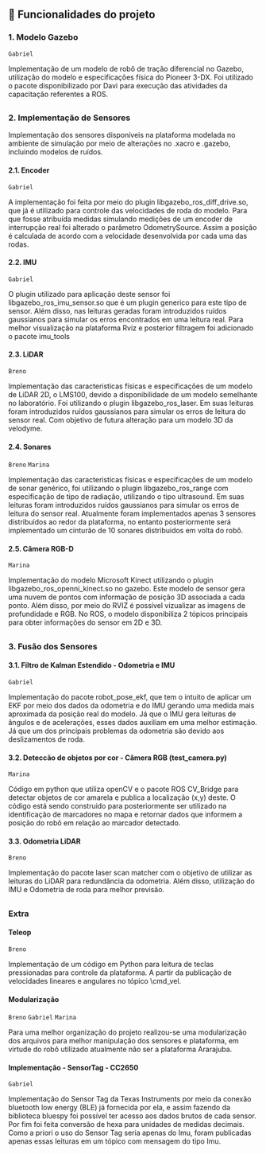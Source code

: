## :hammer: Funcionalidades do projeto

### 1. Modelo Gazebo

`Gabriel`

Implementação de um modelo de robô de tração diferencial no Gazebo, utilização do modelo e especificações física do Pioneer 3-DX. Foi utilizado o 
pacote disponibilizado por Davi para execução das atividades da capacitação referentes a ROS.

##
### 2. Implementação de Sensores
 
Implementação dos sensores disponíveis na plataforma modelada no ambiente de simulação por meio de alterações no .xacro e .gazebo, incluindo modelos de ruídos.

#### 2.1. Encoder 

`Gabriel`

A implementação foi feita por meio do plugin libgazebo_ros_diff_drive.so, que já é utilizado para controle das velocidades de roda do modelo. Para que fosse atribuída medidas simulando medições de um encoder de interrupção real foi alterado o parâmetro OdometrySource. Assim a posição é calculada de acordo com a velocidade desenvolvida por cada uma das rodas.

#### 2.2. IMU

`Gabriel`

O plugin utilizado para aplicação deste sensor foi libgazebo_ros_imu_sensor.so que é um plugin generico para este tipo de sensor. Além disso, nas leituras geradas foram introduzidos ruídos gaussianos para simular os erros encontrados em uma leitura real. Para melhor visualização na plataforma Rviz e posterior filtragem foi adicionado o pacote imu_tools

#### 2.3. LiDAR

`Breno`

Implementação das caracteristicas físicas e especificações de um modelo de LiDAR 2D, o LMS100, devido a disponibilidade de um modelo semelhante no laboratório. Foi  utilizando o plugin libgazebo_ros_laser. Em suas leituras foram introduzidos ruídos gaussianos para simular os erros de leitura do sensor real. Com objetivo de futura alteração para um modelo 3D da velodyme.

#### 2.4. Sonares

`Breno` `Marina`

Implementação das caracteristicas físicas e especificações de um modelo de sonar genérico, foi  utilizando o plugin libgazebo_ros_range com especificação de tipo de radiação, utilizando o tipo ultrasound. Em suas leituras foram introduzidos ruídos gaussianos para simular os erros de leitura do sensor real. Atualmente foram implementados apenas 3 sensores distribuídos ao redor da plataforma, no entanto posteriormente será implementado um cinturão de 10 sonares distribuidos em volta do robô. 

#### 2.5. Câmera RGB-D

`Marina`

Implementação do modelo Microsoft Kinect utilizando o plugin libgazebo_ros_openni_kinect.so no gazebo. Este modelo de sensor gera uma nuvem de pontos com informação de posição 3D associada a cada ponto. Além disso, por meio do RVIZ é possível vizualizar as imagens de profundidade e RGB.
No ROS, o modelo disponibiliza 2 tópicos principais para obter informações do sensor em 2D e 3D.
##
### 3. Fusão dos Sensores

#### 3.1. Filtro de Kalman Estendido - Odometria e IMU

`Gabriel`

Implementação do pacote robot_pose_ekf, que tem o intuito de aplicar um EKF por meio dos dados da odometria e do IMU gerando uma medida mais aproximada da posição real do modelo. Já que o IMU gera leituras de ângulos e de acelerações, esses dados auxiliam em uma melhor estimação. Já que um dos principais problemas da odometria são devido aos deslizamentos de roda.  

#### 3.2. Deteccão de objetos por cor - Câmera RGB (test_camera.py)

`Marina`

Código em python que utiliza openCV e o pacote ROS CV_Bridge para detectar objetos de cor amarela e publica a localização (x,y) deste. O código está sendo construido para posteriormente ser utilizado na identificação de marcadores no mapa e retornar dados que informem a posição do robô em relação ao marcador detectado. 

#### 3.3. Odometria LiDAR

`Breno`

Implementação do pacote laser scan matcher com o objetivo de utilizar as leituras do LiDAR para redundância da odometria. Além disso, utilização do IMU e Odometria de roda para melhor previsão.

##
### Extra 

#### Teleop

`Breno`

Implementação de um código em Python para leitura de teclas pressionadas para controle da plataforma. A partir da publicação de velocidades lineares e 
angulares no tópico \cmd_vel. 

#### Modularização

`Breno` `Gabriel` `Marina`

Para uma melhor organização do projeto realizou-se uma modularização dos arquivos para melhor manipulação dos sensores e plataforma, em virtude do robô utilizado atualmente não ser a plataforma Ararajuba.

#### Implementação - SensorTag - CC2650

`Gabriel`

Implementação do Sensor Tag da Texas Instruments por meio da conexão bluetooth low energy (BLE) já fornecida por ela, e assim fazendo da biblioteca bluespy foi possível ter acesso aos dados brutos de cada sensor. Por fim foi feita conversão de hexa para unidades de medidas decimais. Como a priori o uso do Sensor Tag seria apenas do Imu, foram publicadas apenas essas leituras em um tópico com mensagem do tipo Imu.



